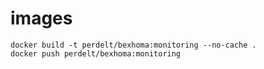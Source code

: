 # images

```
docker build -t perdelt/bexhoma:monitoring --no-cache .
docker push perdelt/bexhoma:monitoring
```
